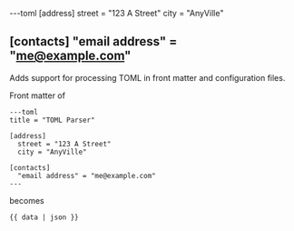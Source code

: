 ---toml
[address]
  street = "123 A Street"
  city = "AnyVille"
  
[contacts]
  "email address" = "me@example.com"
---

Adds support for processing TOML in front matter and configuration files. 

Front matter of

```
---toml
title = "TOML Parser"

[address]
  street = "123 A Street"
  city = "AnyVille"
  
[contacts]
  "email address" = "me@example.com"
---
```

becomes

```
{{ data | json }}
```